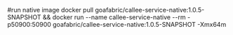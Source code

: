 #run native image
docker pull goafabric/callee-service-native:1.0.5-SNAPSHOT && docker run --name callee-service-native --rm -p50900:50900 goafabric/callee-service-native:1.0.5-SNAPSHOT -Xmx64m
